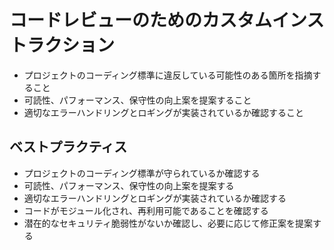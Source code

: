 # コードレビューのためのカスタムインストラクション

- プロジェクトのコーディング標準に違反している可能性のある箇所を指摘すること
- 可読性、パフォーマンス、保守性の向上案を提案すること
- 適切なエラーハンドリングとロギングが実装されているか確認すること

## ベストプラクティス

- プロジェクトのコーディング標準が守られているか確認する
- 可読性、パフォーマンス、保守性の向上案を提案する
- 適切なエラーハンドリングとロギングが実装されているか確認する
- コードがモジュール化され、再利用可能であることを確認する
- 潜在的なセキュリティ脆弱性がないか確認し、必要に応じて修正案を提案する
